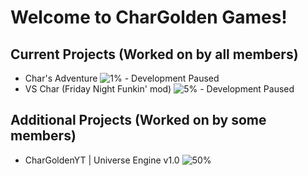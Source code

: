 # Welcome to CharGolden Games!

## Current Projects (Worked on by all members)

- Char's Adventure ![1%](https://progress-bar.xyz/1) - Development Paused
- VS Char (Friday Night Funkin' mod) ![5%](https://progress-bar.xyz/5) - Development Paused

## Additional Projects (Worked on by some members)

- CharGoldenYT | Universe Engine v1.0  ![50%](https://progress-bar.xyz/50)
